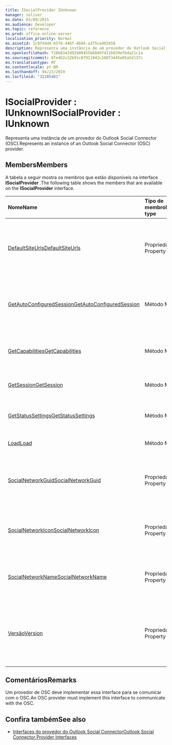 ```yaml
---
title: ISocialProvider IUnknown
manager: soliver
ms.date: 03/09/2015
ms.audience: Developer
ms.topic: reference
ms.prod: office-online-server
localization_priority: Normal
ms.assetid: 1c9f4dd4-65f6-446f-8b86-a375ce402658
description: Representa uma instância de um provedor do Outlook Social Connector (OSC).
ms.openlocfilehash: f28b8343d92b09455b6049f421b839efbda21c1a
ms.sourcegitcommit: 8fe462c32b91c87911942c188f3445e85a54137c
ms.translationtype: MT
ms.contentlocale: pt-BR
ms.lasthandoff: 04/23/2019
ms.locfileid: "32285481"
---
```

# <a name="isocialprovider--iunknown"></a><span data-ttu-id="f0c05-103">ISocialProvider : IUnknown</span><span class="sxs-lookup"><span data-stu-id="f0c05-103">ISocialProvider : IUnknown</span></span>

<span data-ttu-id="f0c05-104">Representa uma instância de um provedor do Outlook Social Connector (OSC).</span><span class="sxs-lookup"><span data-stu-id="f0c05-104">Represents an instance of an Outlook Social Connector (OSC) provider.</span></span>
  
## <a name="members"></a><span data-ttu-id="f0c05-105">Members</span><span class="sxs-lookup"><span data-stu-id="f0c05-105">Members</span></span>

<span data-ttu-id="f0c05-106">A tabela a seguir mostra os membros que estão disponíveis na interface **ISocialProvider** .</span><span class="sxs-lookup"><span data-stu-id="f0c05-106">The following table shows the members that are available on the **ISocialProvider** interface.</span></span> 
  
|<span data-ttu-id="f0c05-107">**Nome**</span><span class="sxs-lookup"><span data-stu-id="f0c05-107">**Name**</span></span>|<span data-ttu-id="f0c05-108">**Tipo de membro**</span><span class="sxs-lookup"><span data-stu-id="f0c05-108">**Member type**</span></span>|<span data-ttu-id="f0c05-109">**Descrição**</span><span class="sxs-lookup"><span data-stu-id="f0c05-109">**Description**</span></span>|
|:-----|:-----|:-----|
|[<span data-ttu-id="f0c05-110">DefaultSiteUrls</span><span class="sxs-lookup"><span data-stu-id="f0c05-110">DefaultSiteUrls</span></span>](isocialprovider-defaultsiteurls.md) <br/> |<span data-ttu-id="f0c05-111">Propriedade	</span><span class="sxs-lookup"><span data-stu-id="f0c05-111">Property</span></span>  <br/> |<span data-ttu-id="f0c05-112">Retorna uma matriz de cadeias de caracteres que especificam URLs de site para o provedor OSC.</span><span class="sxs-lookup"><span data-stu-id="f0c05-112">Returns an array of strings that specify site URLs for the OSC provider.</span></span>  <br/> |
|[<span data-ttu-id="f0c05-113">GetAutoConfiguredSession</span><span class="sxs-lookup"><span data-stu-id="f0c05-113">GetAutoConfiguredSession</span></span>](isocialprovider-getautoconfiguredsession.md) <br/> |<span data-ttu-id="f0c05-114">Método		</span><span class="sxs-lookup"><span data-stu-id="f0c05-114">Method</span></span>  <br/> |<span data-ttu-id="f0c05-115">Obtém uma interface [ISocialSession](isocialsessioniunknown.md) configurada automaticamente.</span><span class="sxs-lookup"><span data-stu-id="f0c05-115">Gets an automatically configured [ISocialSession](isocialsessioniunknown.md) interface.</span></span>  <br/> |
|[<span data-ttu-id="f0c05-116">GetCapabilities</span><span class="sxs-lookup"><span data-stu-id="f0c05-116">GetCapabilities</span></span>](isocialprovider-getcapabilities.md) <br/> |<span data-ttu-id="f0c05-117">Método		</span><span class="sxs-lookup"><span data-stu-id="f0c05-117">Method</span></span>  <br/> |<span data-ttu-id="f0c05-118">Obtém uma cadeia de caracteres que descreve os recursos do provedor.</span><span class="sxs-lookup"><span data-stu-id="f0c05-118">Gets a string that describes provider capabilities.</span></span>  <br/> |
|[<span data-ttu-id="f0c05-119">GetSession</span><span class="sxs-lookup"><span data-stu-id="f0c05-119">GetSession</span></span>](isocialprovider-getsession.md) <br/> |<span data-ttu-id="f0c05-120">Método		</span><span class="sxs-lookup"><span data-stu-id="f0c05-120">Method</span></span>  <br/> |<span data-ttu-id="f0c05-121">Obtém uma interface [ISocialSession](isocialsessioniunknown.md) .</span><span class="sxs-lookup"><span data-stu-id="f0c05-121">Gets an [ISocialSession](isocialsessioniunknown.md) interface.</span></span>  <br/> |
|[<span data-ttu-id="f0c05-122">GetStatusSettings</span><span class="sxs-lookup"><span data-stu-id="f0c05-122">GetStatusSettings</span></span>](isocialprovider-getstatussettings.md) <br/> |<span data-ttu-id="f0c05-123">Método		</span><span class="sxs-lookup"><span data-stu-id="f0c05-123">Method</span></span>  <br/> |<span data-ttu-id="f0c05-124">No momento, este método não tem suporte.</span><span class="sxs-lookup"><span data-stu-id="f0c05-124">This method is currently not supported.</span></span>  <br/> |
|[<span data-ttu-id="f0c05-125">Load</span><span class="sxs-lookup"><span data-stu-id="f0c05-125">Load</span></span>](isocialprovider-load.md) <br/> |<span data-ttu-id="f0c05-126">Método		</span><span class="sxs-lookup"><span data-stu-id="f0c05-126">Method</span></span>  <br/> |<span data-ttu-id="f0c05-127">Inicializa o provedor do OSC.</span><span class="sxs-lookup"><span data-stu-id="f0c05-127">Initializes the OSC provider.</span></span>  <br/> |
|[<span data-ttu-id="f0c05-128">SocialNetworkGuid</span><span class="sxs-lookup"><span data-stu-id="f0c05-128">SocialNetworkGuid</span></span>](isocialprovider-socialnetworkguid.md) <br/> |<span data-ttu-id="f0c05-129">Propriedade	</span><span class="sxs-lookup"><span data-stu-id="f0c05-129">Property</span></span>  <br/> |<span data-ttu-id="f0c05-130">Retorna um GUID que representa um identificador exclusivo para a rede social.</span><span class="sxs-lookup"><span data-stu-id="f0c05-130">Returns a GUID that represents a unique identifier for the social network.</span></span>  <br/> |
|[<span data-ttu-id="f0c05-131">SocialNetworkIcon</span><span class="sxs-lookup"><span data-stu-id="f0c05-131">SocialNetworkIcon</span></span>](isocialprovider-socialnetworkicon.md) <br/> |<span data-ttu-id="f0c05-132">Propriedade	</span><span class="sxs-lookup"><span data-stu-id="f0c05-132">Property</span></span>  <br/> |<span data-ttu-id="f0c05-133">Retorna uma matriz de bytes que representa o ícone da rede social.</span><span class="sxs-lookup"><span data-stu-id="f0c05-133">Returns an array of bytes that represents the icon for the social network.</span></span>  <br/> |
|[<span data-ttu-id="f0c05-134">SocialNetworkName</span><span class="sxs-lookup"><span data-stu-id="f0c05-134">SocialNetworkName</span></span>](isocialprovider-socialnetworkname.md) <br/> |<span data-ttu-id="f0c05-135">Propriedade	</span><span class="sxs-lookup"><span data-stu-id="f0c05-135">Property</span></span>  <br/> |<span data-ttu-id="f0c05-136">Retorna uma cadeia de caracteres que representa o nome da rede social.</span><span class="sxs-lookup"><span data-stu-id="f0c05-136">Returns a string that represents the social network name.</span></span>  <br/> |
|[<span data-ttu-id="f0c05-137">Versão</span><span class="sxs-lookup"><span data-stu-id="f0c05-137">Version</span></span>](isocialprovider-version.md) <br/> |<span data-ttu-id="f0c05-138">Propriedade	</span><span class="sxs-lookup"><span data-stu-id="f0c05-138">Property</span></span>  <br/> |<span data-ttu-id="f0c05-139">Retorna uma cadeia de caracteres que representa o número de versão do provedor para esta rede social.</span><span class="sxs-lookup"><span data-stu-id="f0c05-139">Returns a string that represents the version number of the provider for this social network.</span></span>  <br/> |
   
## <a name="remarks"></a><span data-ttu-id="f0c05-140">Comentários</span><span class="sxs-lookup"><span data-stu-id="f0c05-140">Remarks</span></span>

<span data-ttu-id="f0c05-141">Um provedor de OSC deve implementar essa interface para se comunicar com o OSC.</span><span class="sxs-lookup"><span data-stu-id="f0c05-141">An OSC provider must implement this interface to communicate with the OSC.</span></span>
  
## <a name="see-also"></a><span data-ttu-id="f0c05-142">Confira também</span><span class="sxs-lookup"><span data-stu-id="f0c05-142">See also</span></span>

- [<span data-ttu-id="f0c05-143">Interfaces do provedor do Outlook Social Connector</span><span class="sxs-lookup"><span data-stu-id="f0c05-143">Outlook Social Connector Provider Interfaces</span></span>](outlook-social-connector-provider-interfaces.md)

